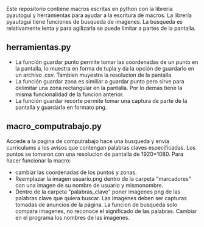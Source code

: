 Este repositorio contiene macros escritas en python con la libreria pyautogui y herramientas para ayudar a la escritura de macros. La librería pyautogui tiene funciones de busqueda de imagenes. La busqueda es relativamente lenta y para agilizarla se puede limitar a partes de la pantalla.


## herramientas.py
- La función guardar punto permite tomar las coordenadas de un punto en la pantalla, lo muestra en forma de tupla y da la opción de guardarlo en un archivo .csv. Tambien muyestra la resolucion de la pantalla
- La función guardar zona es similiar a guardar punto pero sirve para delimitar una zona rectangular en  la pantalla. Por lo demas tiene la misma funcionalidad de la funcion anterior.
- La función guardar recorte permite tomar una captura de parte de la pantalla y guardarla en formato png.

## macro_computrabajo.py
Accede a la pagina de computrabajo hace una busqueda y envía curriculums a los avisos que contengan palabras claves especificadas. Los puntos se tomaron con una resolucion de pantalla de 1920*1080. 
Para hacer funcionar la macro:
- cambiar las coordenadas de los puntos y zonas.
- Reemplazar la imagen usuario.png dentro de la carpeta "marcadores" con una imagen de su nombre de usuario y mismonombre.
- Dentro de la carpeta "palabras_clave" poner imagenes png de las palabras clave que quiera buscar. Las imagenes deben ser capturas tomadas de anuncios de la página. La funcion de busqueda solo compara imagenes, no reconoce el significado de las palabras. Cambiar en el programa los nombres de las imagenes.
